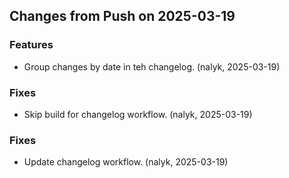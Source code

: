 ## Changes from Push on 2025-03-19

### Features
* Group changes by date in teh changelog. (nalyk, 2025-03-19)

### Fixes
* Skip build for changelog workflow. (nalyk, 2025-03-19)



### Fixes
* Update changelog workflow. (nalyk, 2025-03-19)